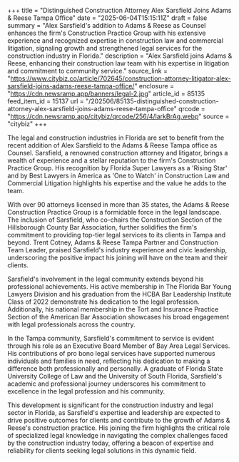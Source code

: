 +++
title = "Distinguished Construction Attorney Alex Sarsfield Joins Adams & Reese Tampa Office"
date = "2025-06-04T15:15:11Z"
draft = false
summary = "Alex Sarsfield's addition to Adams & Reese as Counsel enhances the firm's Construction Practice Group with his extensive experience and recognized expertise in construction law and commercial litigation, signaling growth and strengthened legal services for the construction industry in Florida."
description = "Alex Sarsfield joins Adams & Reese, enhancing their construction law team with his expertise in litigation and commitment to community service."
source_link = "https://www.citybiz.co/article/702645/construction-attorney-litigator-alex-sarsfield-joins-adams-reese-tampa-office/"
enclosure = "https://cdn.newsramp.app/banners/legal-2.jpg"
article_id = 85135
feed_item_id = 15137
url = "/202506/85135-distinguished-construction-attorney-alex-sarsfield-joins-adams-reese-tampa-office"
qrcode = "https://cdn.newsramp.app/citybiz/qrcode/256/4/larkBrAg.webp"
source = "citybiz"
+++

<p>The legal and construction industries in Florida are set to benefit from the recent addition of Alex Sarsfield to the Adams & Reese Tampa office as Counsel. Sarsfield, a renowned construction attorney and litigator, brings a wealth of experience and a stellar reputation to the firm's Construction Practice Group. His recognition by Florida Super Lawyers as a 'Rising Star' and by Best Lawyers in America as 'One to Watch' in Construction Law and Commercial Litigation highlights his expertise and the value he adds to the team.</p><p>With over 90 attorneys licensed in more than 35 states, the Adams & Reese Construction Practice Group is a formidable force in the legal landscape. The inclusion of Sarsfield, who co-chairs the Construction Section of the Hillsborough County Bar Association, further solidifies the firm's commitment to providing top-tier legal services to its clients in Tampa and beyond. Trent Cotney, Adams & Reese Tampa Partner and Construction Team Leader, praised Sarsfield's industry experience and civic leadership, underscoring the positive impact his joining will have on the team and their clients.</p><p>Sarsfield's involvement in the legal community extends beyond his professional achievements. His active membership in The Florida Bar Young Lawyers Division and his graduation from the HCBA Bar Leadership Institute Class of 2022 demonstrate his dedication to the legal profession. Additionally, his national membership in the Tort and Insurance Practice Section of the American Bar Association showcases his broad engagement with legal professionals across the country.</p><p>In the Tampa community, Sarsfield's commitment to service is evident through his role as an Executive Board Member of Bay Area Legal Services. His contributions of pro bono legal services have supported numerous individuals and families in need, reflecting his dedication to making a difference both professionally and personally. A graduate of Florida State University College of Law and the University of South Florida, Sarsfield's academic and professional journey underscores his commitment to excellence in the legal profession and his community.</p><p>This development is significant for the construction industry and legal sector in Florida, as Sarsfield's expertise and leadership are expected to drive positive outcomes for clients and contribute to the growth of Adams & Reese's construction practice. His joining the firm highlights the critical role of specialized legal knowledge in navigating the complex challenges faced by the construction industry today, offering a beacon of expertise and reliability for clients seeking legal solutions in this dynamic field.</p>